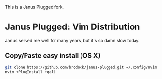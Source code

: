 This is a Janus Plugged fork.

# Janus Plugged: Vim Distribution

Janus served me well for many years, but it's so damn slow today.

## Copy/Paste easy install (OS X)

```sh
git clone https://github.com/brodock/janus-plugged.git ~/.config/nvim
nvim +PlugInstall +qall
```
